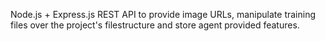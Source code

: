   Node.js + Express.js REST API to provide image URLs, manipulate training files over the project's filestructure and store agent provided features.
